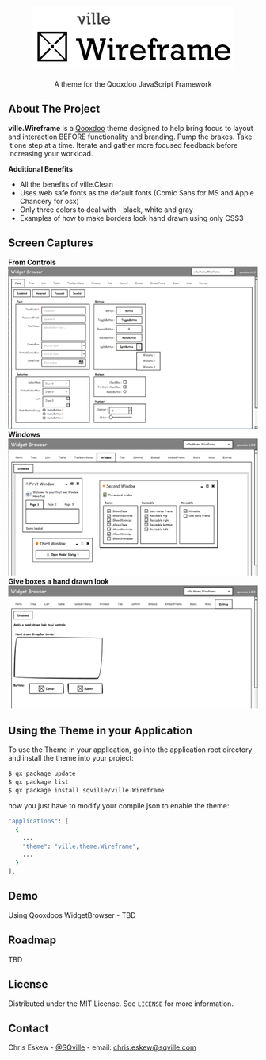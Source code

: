 <!-- PROJECT LOGO -->
<br />
<p align="center">
  <a href="https://github.com/sqville/ville.Wireframe">
    <img src="Ville_Wireframe_Logo.png" alt="Logo" width="409" height="121">
  </a>

  <h3 align="center"></h3>

  <p align="center">
    A theme for the Qooxdoo JavaScript Framework
  </p>
</p>

<!-- ABOUT THE PROJECT -->
## About The Project

**ville.Wireframe** is a [Qooxdoo](https://qooxdoo.org/) theme designed to help bring focus to layout and interaction BEFORE functionality and branding. Pump the brakes. Take it one step at a time. Iterate and gather more focused feedback before increasing your workload. 

**Additional Benefits**
* All the benefits of ville.Clean 
* Uses web safe fonts as the default fonts (Comic Sans for MS and Apple Chancery for osx)
* Only three colors to deal with - black, white and gray
* Examples of how to make borders look hand drawn using only CSS3

## Screen Captures
**From Controls**
<img src="ScreenCapture_01.PNG" alt="ville.Wireframe theme for Qooxdoo form controls">
**Windows**
<img src="ScreenCapture_02.PNG" alt="ville.Wireframe theme for Qooxdoo window controls">
**Give boxes a hand drawn look**
<img src="ScreenCapture_03.PNG" alt="ville.Wireframe theme for Qooxdoo controls - Hand drawn look">


<!-- GETTING STARTED -->
## Using the Theme in your Application
To use the Theme in your application, go into the application root directory and install the theme into your project:
```sh
$ qx package update
$ qx package list
$ qx package install sqville/ville.Wireframe
```
now you just have to modify your compile.json to enable the theme:
```sh
"applications": [
  {
    ...
    "theme": "ville.theme.Wireframe",
    ...
  }
],
```

<!-- DEMOS -->
## Demo
Using Qooxdoos WidgetBrowser - TBD

<!-- ROADMAP -->
## Roadmap

TBD


<!-- LICENSE -->
## License

Distributed under the MIT License. See `LICENSE` for more information.



<!-- CONTACT -->
## Contact

Chris Eskew - [@SQville](https://twitter.com/SQville) - email: chris.eskew@sqville.com
